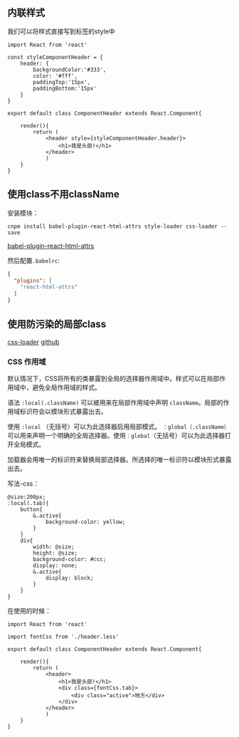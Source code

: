 ## 内联样式

我们可以将样式直接写到标签的style中

```react
import React from 'react'

const styleComponentHeader = {
	header: {
		backgroundColor:'#333',
		color: '#fff',
		paddingTop:'15px',
		paddingBottom:'15px'
	}
}

export default class ComponentHeader extends React.Component{

	render(){
		return (
			<header style={styleComponentHeader.header}>
				<h1>我是头部!</h1>
			</header>
			)
	}
}
```

## 使用class不用className

安装模块：

`cnpm install babel-plugin-react-html-attrs style-loader css-loader --save`

[babel-plugin-react-html-attrs](https://www.npmjs.com/package/babel-plugin-react-html-attrs)

然后配置`.babelrc`:

```json
{
  "plugins": [
    "react-html-attrs"
  ]
}
```



## 使用防污染的局部class

[css-loader](http://www.css88.com/doc/webpack2/loaders/css-loader/) [github](https://github.com/webpack-contrib/css-loader)

### CSS 作用域

默认情况下，CSS将所有的类暴露到全局的选择器作用域中。样式可以在局部作用域中，避免全局作用域的样式。

语法 `:local(.className)` 可以被用来在局部作用域中声明 `className`。局部的作用域标识符会以模块形式暴露出去。

使用 `:local` （无括号）可以为此选择器启用局部模式。 `：global（.className）`可以用来声明一个明确的全局选择器。使用`：global`（无括号）可以为此选择器打开全局模式。

加载器会用唯一的标识符来替换局部选择器。所选择的唯一标识符以模块形式暴露出去。

写法-css：

```less
@size:200px;
:local(.tab){
	button{
		&.active{
			background-color: yellow;
		}
	}
	div{
		width: @size;
		height: @size;
		background-color: #ccc;
		display: none;
		&.active{
			display: block;
		}
	}
}
```

在使用的时候：

```react
import React from 'react'

import fontCss from './header.less'

export default class ComponentHeader extends React.Component{

	render(){
		return (
			<header>
				<h1>我是头部!</h1>
				<div class={fontCss.tab}>
					<div class="active">地方</div>
				</div>
			</header>
			)
	}
}
```

